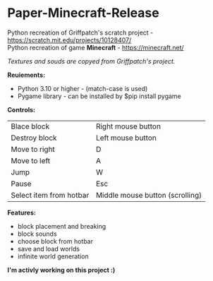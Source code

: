 # Paper-Minecraft-Release

Python recreation of Griffpatch's scratch project - https://scratch.mit.edu/projects/10128407/  
Python recreation of game **Minecraft** - https://minecraft.net/

_Textures and souds are copyed from Griffpatch's project._  

**Reuiements:**
 - Python 3.10 or higher - (match-case is used)
 - Pygame library  - can be installed by $pip install pygame

**Controls:**
<table>
<tr><td>Blace block</td><td>Right mouse button</td></tr>
<tr><td>Destroy block</td><td>Left mouse button</td></tr>
<tr><td>Move to right</td><td>D</td></tr>
<tr><td>Move to left</td><td>A</td></tr>
<tr><td>Jump</td><td>W</td></tr>
<tr><td>Pause</td><td>Esc</td></tr>
<tr><td>Select item from hotbar</td><td>Middle mouse button (scrolling)</td></tr>
</table>

**Features:**
- block placement and breaking
- block sounds
- choose block from hotbar
- save and load worlds
- infinite world generation

__I'm activly working on this project :)__
